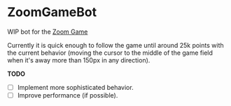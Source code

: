 # ZoomGameBot

WIP bot for the [Zoom Game](http://cutelifebot.github.io/sierpinski/)

Currently it is quick enough to follow the game until around 25k points with the current behavior (moving the cursor to the middle of the game field when it's away more than 150px in any direction).

**TODO**
- [ ] Implement more sophisticated behavior.
- [ ] Improve performance (if possible).
